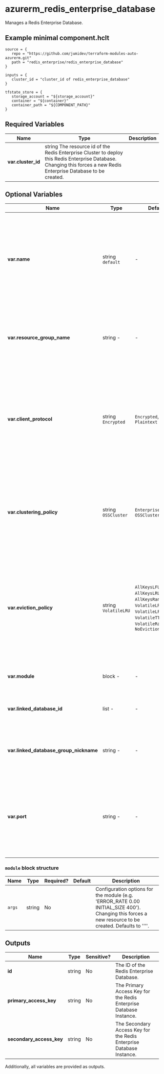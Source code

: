 # azurerm_redis_enterprise_database

Manages a Redis Enterprise Database.

## Example minimal component.hclt

```hcl
source = {
   repo = "https://github.com/jumidev/terraform-modules-auto-azurerm.git" 
   path = "redis_enterprise/redis_enterprise_database" 
}

inputs = {
   cluster_id = "cluster_id of redis_enterprise_database" 
}

tfstate_store = {
   storage_account = "${storage_account}" 
   container = "${container}" 
   container_path = "${COMPONENT_PATH}" 
}

```

## Required Variables

| Name | Type |  Description |
| ---- | --------- |  ----------- |
| **var.cluster_id** | string  The resource id of the Redis Enterprise Cluster to deploy this Redis Enterprise Database. Changing this forces a new Redis Enterprise Database to be created. | 

## Optional Variables

| Name | Type |  Default  |  possible values |  Description |
| ---- | --------- |  ----------- | ----------- | ----------- |
| **var.name** | string  `default`  |  -  |  The name which should be used for this Redis Enterprise Database. Currently the acceptable value for this argument is `default`. Defaults to `default`. Changing this forces a new Redis Enterprise Database to be created. | 
| **var.resource_group_name** | string  -  |  -  |  The name of the Resource Group where the Redis Enterprise Database should exist. Changing this forces a new Redis Enterprise Database to be created. | 
| **var.client_protocol** | string  `Encrypted`  |  `Encrypted`, `Plaintext`  |  Specifies whether redis clients can connect using TLS-encrypted or plaintext redis protocols. Possible values are `Encrypted` and `Plaintext`. Defaults to `Encrypted`. Changing this forces a new Redis Enterprise Database to be created. | 
| **var.clustering_policy** | string  `OSSCluster`  |  `EnterpriseCluster`, `OSSCluster`  |  Clustering policy Specified at create time. Possible values are `EnterpriseCluster` and `OSSCluster`. Defaults to `OSSCluster`. Changing this forces a new Redis Enterprise Database to be created. | 
| **var.eviction_policy** | string  `VolatileLRU`  |  `AllKeysLFU`, `AllKeysLRU`, `AllKeysRandom`, `VolatileLRU`, `VolatileLFU`, `VolatileTTL`, `VolatileRandom`, `NoEviction`  |  Redis eviction policy possible values are `AllKeysLFU`, `AllKeysLRU`, `AllKeysRandom`, `VolatileLRU`, `VolatileLFU`, `VolatileTTL`, `VolatileRandom` and `NoEviction`. Changing this forces a new Redis Enterprise Database to be created. Defaults to `VolatileLRU`. | 
| **var.module** | block  -  |  -  |  A `module` block. Changing this forces a new resource to be created. | 
| **var.linked_database_id** | list  -  |  -  |  A list of database resources to link with this database with a maximum of 5. | 
| **var.linked_database_group_nickname** | string  -  |  -  |  Nickname of the group of linked databases. Changing this force a new Redis Enterprise Geo Database to be created. | 
| **var.port** | string  -  |  -  |  TCP port of the database endpoint. Specified at create time. Defaults to an available port. Changing this forces a new Redis Enterprise Database to be created. Defaults to `10000`. | 

### `module` block structure

| Name | Type | Required? | Default | Description |
| ---- | ---- | --------- | ------- | ----------- |
| `args` | string | No |  | Configuration options for the module (e.g. 'ERROR_RATE 0.00 INITIAL_SIZE 400'). Changing this forces a new resource to be created. Defaults to ''''. |



## Outputs

| Name | Type | Sensitive? | Description |
| ---- | ---- | --------- | --------- |
| **id** | string | No  | The ID of the Redis Enterprise Database. | 
| **primary_access_key** | string | No  | The Primary Access Key for the Redis Enterprise Database Instance. | 
| **secondary_access_key** | string | No  | The Secondary Access Key for the Redis Enterprise Database Instance. | 

Additionally, all variables are provided as outputs.
